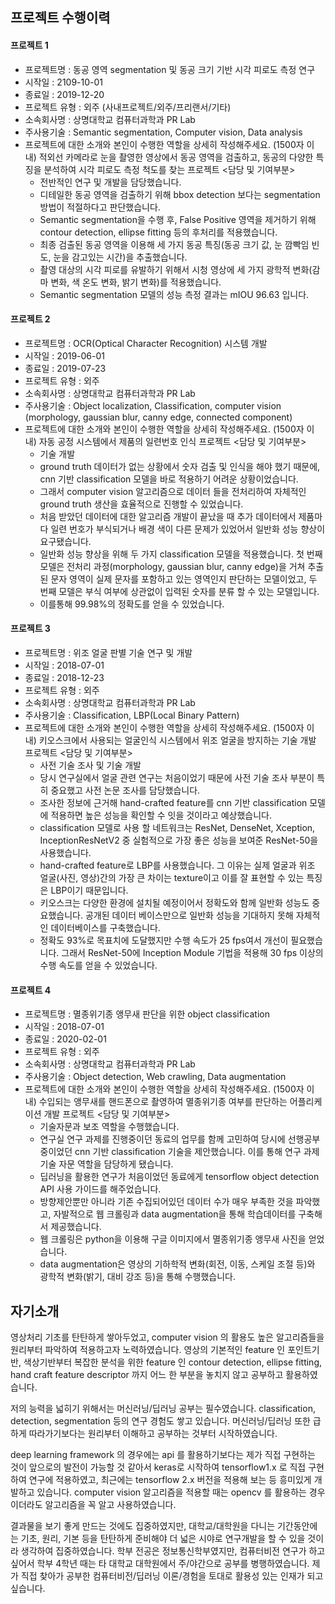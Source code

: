 ## 프로젝트 수행이력
  #### 프로젝트 1
  - 프로젝트명 : 동공 영역 segmentation 및 동공 크기 기반 시각 피로도 측정 연구
  - 시작일 : 2109-10-01
  - 종료일 : 2019-12-20
  - 프로젝트 유형 : 외주 (사내프로젝트/외주/프리랜서/기타)
  - 소속회사명 : 상명대학교 컴퓨터과학과 PR Lab
  - 주사용기술 : Semantic segmentation, Computer vision, Data analysis
  - 프로젝트에 대한 소개와 본인이 수행한 역할을 상세히 작성해주세요. (1500자 이내)
    적외선 카메라로 눈을 촬영한 영상에서 동공 영역을 검출하고, 동공의 다양한 특징을 분석하여 시각 피로도 측정 척도를 찾는 프로젝트
    <담당 및 기여부분>
      - 전반적인 연구 및 개발을 담당했습니다.
      - 디테일한 동공 영역을 검출하기 위해 bbox detection 보다는 segmentation 방법이 적절하다고 판단했습니다.
      - Semantic segmentation을 수행 후, False Positive 영역을 제거하기 위해 contour detection, ellipse fitting 등의 후처리를 적용했습니다.
      - 최종 검출된 동공 영역을 이용해 세 가지 동공 특징(동공 크기 값, 눈 깜빡임 빈도, 눈을 감고있는 시간)을 추출했습니다.
      - 촬영 대상의 시각 피로를 유발하기 위해서 시청 영상에 세 가지 광학적 변화(감마 변화, 색 온도 변화, 밝기 변화)를 적용했습니다.
      - Semantic segmentation 모델의 성능 측정 결과는 mIOU 96.63 입니다.

  #### 프로젝트 2
  - 프로젝트명 : OCR(Optical Character Recognition) 시스템 개발
  - 시작일 : 2019-06-01
  - 종료일 : 2019-07-23
  - 프로젝트 유형 : 외주
  - 소속회사명 : 상명대학교 컴퓨터과학과 PR Lab
  - 주사용기술 : Object localization, Classification, computer vision (morphology, gaussian blur, canny edge, connected component)
  - 프로젝트에 대한 소개와 본인이 수행한 역할을 상세히 작성해주세요. (1500자 이내)
    자동 공정 시스템에서 제품의 일련번호 인식 프로젝트
    <담당 및 기여부분>
      - 기술 개발
      - ground truth 데이터가 없는 상황에서 숫자 검출 및 인식을 해야 했기 때문에, cnn 기반 classification 모델을 바로 적용하기 어려운 상황이었습니다.
      - 그래서 computer vision 알고리즘으로 데이터 들을 전처리하여 자체적인 ground truth 생산을 효율적으로 진행할 수 있었습니다.
      - 처음 받았던 데이터에 대한 알고리즘 개발이 끝났을 때 추가 데이터에서 제품마다 일련 번호가 부식되거나 배경 색이 다른 문제가 있었어서 일반화 성능 향상이 요구됐습니다.
      - 일반화 성능 향상을 위해 두 가지 classification 모델을 적용했습니다. 첫 번째 모델은 전처리 과정(morphology, gaussian blur, canny edge)을 거쳐 추출된 문자 영역이 실제 문자를 포함하고 있는 영역인지 판단하는 모델이었고, 두 번째 모델은 부식 여부에 상관없이 입력된 숫자를 분류 할 수 있는 모델입니다.
      - 이를통해 99.98%의 정확도를 얻을 수 있었습니다.

  #### 프로젝트 3
  - 프로젝트명 : 위조 얼굴 판별 기술 연구 및 개발
  - 시작일 : 2018-07-01
  - 종료일 : 2018-12-23
  - 프로젝트 유형 : 외주
  - 소속회사명 : 상명대학교 컴퓨터과학과 PR Lab
  - 주사용기술 : Classification, LBP(Local Binary Pattern)
  - 프로젝트에 대한 소개와 본인이 수행한 역할을 상세히 작성해주세요. (1500자 이내)
    키오스크에서 사용되는 얼굴인식 시스템에서 위조 얼굴을 방지하는 기술 개발 프로젝트
    <담당 및 기여부분>
      - 사전 기술 조사 및 기술 개발
      - 당시 연구실에서 얼굴 관련 연구는 처음이었기 때문에 사전 기술 조사 부분이 특히 중요했고 사전 논문 조사를 담당했습니다.
      - 조사한 정보에 근거해 hand-crafted feature를 cnn 기반 classification 모델에 적용하면 높은 성능을 확인할 수 잇을 것이라고 예상했습니다.
      - classification 모델로 사용 할 네트워크는 ResNet, DenseNet, Xception, InceptionResNetV2 중 실험적으로 가장 좋은 성능을 보여준 ResNet-50을 사용했습니다.
      - hand-crafted feature로 LBP를 사용했습니다. 그 이유는 실제 얼굴과 위조 얼굴(사진, 영상)간의 가장 큰 차이는 texture이고 이를 잘 표현할 수 있는 특징은 LBP이기 때문입니다.
      - 키오스크는 다양한 환경에 설치될 예정이어서 정확도와 함께 일반화 성능도 중요했습니다. 공개된 데이터 베이스만으로 일반화 성능을 기대하지 못해 자체적인 데이터베이스를 구축했습니다.
      - 정확도 93%로 목표치에 도달했지만 수행 속도가 25 fps여서 개선이 필요했습니다. 그래서 ResNet-50에 Inception Module 기법을 적용해 30 fps 이상의 수행 속도를 얻을 수 있었습니다.

  #### 프로젝트 4
  - 프로젝트명 : 멸종위기종 앵무새 판단을 위한 object classification
  - 시작일 : 2018-07-01
  - 종료일 : 2020-02-01
  - 프로젝트 유형 : 외주
  - 소속회사명 : 상명대학교 컴퓨터과학과 PR Lab
  - 주사용기술 : Object detection, Web crawling, Data augmentation
  - 프로젝트에 대한 소개와 본인이 수행한 역할을 상세히 작성해주세요. (1500자 이내)
    수입되는 앵무새를 핸드폰으로 촬영하여 멸종위기종 여부를 판단하는 어플리케이션 개발 프로젝트
    <담당 및 기여부분>
      - 기술자문과 보조 역할을 수행했습니다.
      - 연구실 연구 과제를 진행중이던 동료의 업무를 함께 고민하여 당시에 선행공부 중이었던 cnn 기반 classification 기술을 제안했습니다. 이를 통해 연구 과제 기술 자문 역할을 담당하게 됐습니다.
      - 딥러닝을 활용한 연구가 처음이었던 동료에게 tensorflow object detection API 사용 가이드를 해주었습니다.
      - 방향제안뿐만 아니라 기존 수집되어있던 데이터 수가 매우 부족한 것을 파악했고, 자발적으로 웹 크롤링과 data augmentation을 통해 학습데이터를 구축해서 제공했습니다.
      - 웹 크롤링은 python을 이용해 구글 이미지에서 멸종위기종 앵무새 사진을 얻었습니다.
      - data augmentation은 영상의 기하학적 변화(회전, 이동, 스케일 조절 등)와 광학적 변화(밝기, 대비 강조 등)을 통해 수행했습니다.

## 자기소개
  영상처리 기초를 탄탄하게 쌓아두었고, computer vision 의 활용도 높은 알고리즘들을 원리부터 파악하여 적용하고자 노력하였습니다.
  영상의 기본적인 feature 인 포인트기반, 색상기반부터
  복잡한 분석을 위한 feature 인 contour detection, ellipse fitting, hand craft feature descriptor 까지
  어느 한 부분을 놓치지 않고 공부하고 활용하였습니다.

  저의 능력을 넓히기 위해서는 머신러닝/딥러닝 공부는 필수였습니다.
  classification, detection, segmentation 등의 연구 경험도 쌓고 있습니다.
  머신러닝/딥러닝 또한 급하게 따라가기보다는 원리부터 이해하고 공부하는 것부터 시작하였습니다.

  deep learning framework 의 경우에는 api 를 활용하기보다는 제가 직접 구현하는 것이 앞으로의 발전이 가능할 것 같아서
  keras로 시작하여 tensorflow1.x 로 직접 구현하여 연구에 적용하였고,
  최근에는 tensorflow 2.x 버전을 적용해 보는 등 흥미있게 개발하고 있습니다.
  computer vision 알고리즘을 적용할 때는 opencv 를 활용하는 경우이더라도 알고리즘을 꼭 알고 사용하였습니다.

  결과물을 보기 좋게 만드는 것에도 집중하였지만,
  대학교/대학원을 다니는 기간동안에는 기초, 원리, 기본 등을 탄탄하게 준비해야
  더 넓은 시야로 연구개발을 할 수 있을 것이라 생각하여 집중하였습니다.
  학부 전공은 정보통신학부였지만, 컴퓨터비전 연구가 하고 싶어서 학부 4학년 때는 타 대학교 대학원에서 주/야간으로 공부를 병행하였습니다.
  제가 직접 찾아가 공부한 컴퓨터비전/딥러닝 이론/경험을 토대로 활용성 있는 인재가 되고 싶습니다.
